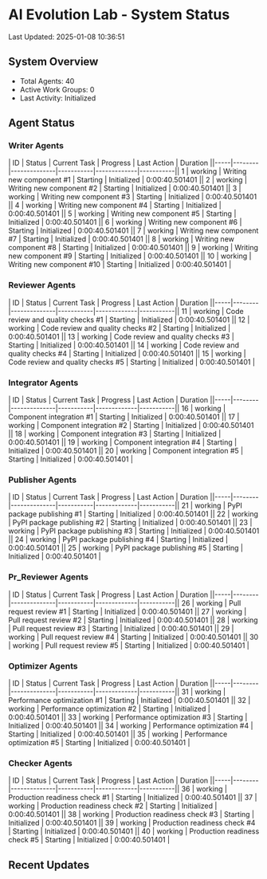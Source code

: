 # AI Evolution Lab - System Status
Last Updated: 2025-01-08 10:36:51

## System Overview
- Total Agents: 40
- Active Work Groups: 0
- Last Activity: Initialized

## Agent Status

### Writer Agents
| ID | Status | Current Task | Progress | Last Action | Duration ||-----|--------|--------------|-----------|-------------|-----------|| 1 | working | Writing new component #1 | Starting | Initialized | 0:00:40.501401 || 2 | working | Writing new component #2 | Starting | Initialized | 0:00:40.501401 || 3 | working | Writing new component #3 | Starting | Initialized | 0:00:40.501401 || 4 | working | Writing new component #4 | Starting | Initialized | 0:00:40.501401 || 5 | working | Writing new component #5 | Starting | Initialized | 0:00:40.501401 || 6 | working | Writing new component #6 | Starting | Initialized | 0:00:40.501401 || 7 | working | Writing new component #7 | Starting | Initialized | 0:00:40.501401 || 8 | working | Writing new component #8 | Starting | Initialized | 0:00:40.501401 || 9 | working | Writing new component #9 | Starting | Initialized | 0:00:40.501401 || 10 | working | Writing new component #10 | Starting | Initialized | 0:00:40.501401 |
### Reviewer Agents
| ID | Status | Current Task | Progress | Last Action | Duration ||-----|--------|--------------|-----------|-------------|-----------|| 11 | working | Code review and quality checks #1 | Starting | Initialized | 0:00:40.501401 || 12 | working | Code review and quality checks #2 | Starting | Initialized | 0:00:40.501401 || 13 | working | Code review and quality checks #3 | Starting | Initialized | 0:00:40.501401 || 14 | working | Code review and quality checks #4 | Starting | Initialized | 0:00:40.501401 || 15 | working | Code review and quality checks #5 | Starting | Initialized | 0:00:40.501401 |
### Integrator Agents
| ID | Status | Current Task | Progress | Last Action | Duration ||-----|--------|--------------|-----------|-------------|-----------|| 16 | working | Component integration #1 | Starting | Initialized | 0:00:40.501401 || 17 | working | Component integration #2 | Starting | Initialized | 0:00:40.501401 || 18 | working | Component integration #3 | Starting | Initialized | 0:00:40.501401 || 19 | working | Component integration #4 | Starting | Initialized | 0:00:40.501401 || 20 | working | Component integration #5 | Starting | Initialized | 0:00:40.501401 |
### Publisher Agents
| ID | Status | Current Task | Progress | Last Action | Duration ||-----|--------|--------------|-----------|-------------|-----------|| 21 | working | PyPI package publishing #1 | Starting | Initialized | 0:00:40.501401 || 22 | working | PyPI package publishing #2 | Starting | Initialized | 0:00:40.501401 || 23 | working | PyPI package publishing #3 | Starting | Initialized | 0:00:40.501401 || 24 | working | PyPI package publishing #4 | Starting | Initialized | 0:00:40.501401 || 25 | working | PyPI package publishing #5 | Starting | Initialized | 0:00:40.501401 |
### Pr_Reviewer Agents
| ID | Status | Current Task | Progress | Last Action | Duration ||-----|--------|--------------|-----------|-------------|-----------|| 26 | working | Pull request review #1 | Starting | Initialized | 0:00:40.501401 || 27 | working | Pull request review #2 | Starting | Initialized | 0:00:40.501401 || 28 | working | Pull request review #3 | Starting | Initialized | 0:00:40.501401 || 29 | working | Pull request review #4 | Starting | Initialized | 0:00:40.501401 || 30 | working | Pull request review #5 | Starting | Initialized | 0:00:40.501401 |
### Optimizer Agents
| ID | Status | Current Task | Progress | Last Action | Duration ||-----|--------|--------------|-----------|-------------|-----------|| 31 | working | Performance optimization #1 | Starting | Initialized | 0:00:40.501401 || 32 | working | Performance optimization #2 | Starting | Initialized | 0:00:40.501401 || 33 | working | Performance optimization #3 | Starting | Initialized | 0:00:40.501401 || 34 | working | Performance optimization #4 | Starting | Initialized | 0:00:40.501401 || 35 | working | Performance optimization #5 | Starting | Initialized | 0:00:40.501401 |
### Checker Agents
| ID | Status | Current Task | Progress | Last Action | Duration ||-----|--------|--------------|-----------|-------------|-----------|| 36 | working | Production readiness check #1 | Starting | Initialized | 0:00:40.501401 || 37 | working | Production readiness check #2 | Starting | Initialized | 0:00:40.501401 || 38 | working | Production readiness check #3 | Starting | Initialized | 0:00:40.501401 || 39 | working | Production readiness check #4 | Starting | Initialized | 0:00:40.501401 || 40 | working | Production readiness check #5 | Starting | Initialized | 0:00:40.501401 |

## Recent Updates

